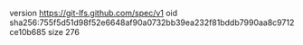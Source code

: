 version https://git-lfs.github.com/spec/v1
oid sha256:755f5d51d98f52e6648af90a0732bb39ea232f81bddb7990aa8c9712ce10b685
size 276
